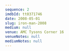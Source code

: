```yaml
---
sequence: 2
imdbId: tt0371746
date: 2008-05-01
slug: iron-man-2008
medium: null
venue: AMC Tysons Corner 16
venueNotes: null
mediumNotes: null
---
```

